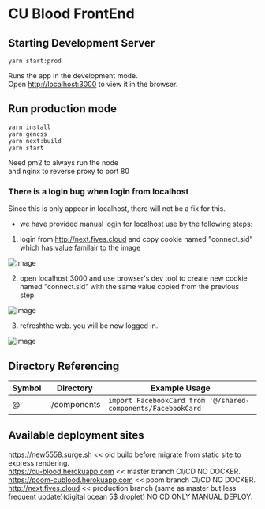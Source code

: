 # CU Blood FrontEnd


## Starting Development Server
```
yarn start:prod
```

Runs the app in the development mode.<br>
Open [http://localhost:3000](http://localhost:3000) to view it in the browser.

## Run production mode
```
yarn install
yarn gencss
yarn next:build
yarn start
```

Need pm2 to always run the node  
and nginx to reverse proxy to port 80

### There is a login bug when login from localhost
Since this is only appear in localhost, there will not be a fix for this.  
- we have provided manual login for localhost use by the following steps:
1. login from http://next.fives.cloud and copy cookie named "connect.sid" which has value familair to the image

![image](https://user-images.githubusercontent.com/12471844/52804631-423db700-30b7-11e9-8fdf-45b9e28567f7.png)

2. open localhost:3000 and use browser's dev tool to create new cookie named "connect.sid" with the same value copied from the previous step.

![image](https://user-images.githubusercontent.com/12471844/52804581-23d7bb80-30b7-11e9-9b71-886e0c6e393a.png)

3. refreshthe web. you will be now logged in.

![image](https://user-images.githubusercontent.com/12471844/52804671-5b466800-30b7-11e9-928a-9d96375c24ea.png)


## Directory Referencing

Symbol | Directory | Example Usage
--- | --- | ---
@ | ./components | `import FacebookCard from '@/shared-components/FacebookCard'`


## Available deployment sites
https://new5558.surge.sh << old build before migrate from static site to express rendering.  
https://cu-blood.herokuapp.com << master branch CI/CD NO DOCKER.  
https://poom-cublood.herokuapp.com << poom branch CI/CD NO DOCKER.  
http://next.fives.cloud << production branch (same as master but less frequent update)(digital ocean 5$ droplet) NO CD ONLY MANUAL DEPLOY.
